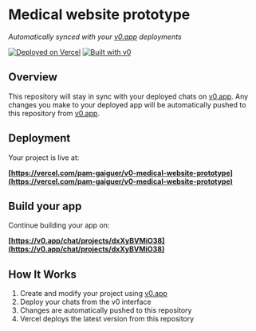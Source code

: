 # Medical website prototype

*Automatically synced with your [v0.app](https://v0.app) deployments*

[![Deployed on Vercel](https://img.shields.io/badge/Deployed%20on-Vercel-black?style=for-the-badge&logo=vercel)](https://vercel.com/pam-gaiguer/v0-medical-website-prototype)
[![Built with v0](https://img.shields.io/badge/Built%20with-v0.app-black?style=for-the-badge)](https://v0.app/chat/projects/dxXyBVMiO38)

## Overview

This repository will stay in sync with your deployed chats on [v0.app](https://v0.app).
Any changes you make to your deployed app will be automatically pushed to this repository from [v0.app](https://v0.app).

## Deployment

Your project is live at:

**[https://vercel.com/pam-gaiguer/v0-medical-website-prototype](https://vercel.com/pam-gaiguer/v0-medical-website-prototype)**

## Build your app

Continue building your app on:

**[https://v0.app/chat/projects/dxXyBVMiO38](https://v0.app/chat/projects/dxXyBVMiO38)**

## How It Works

1. Create and modify your project using [v0.app](https://v0.app)
2. Deploy your chats from the v0 interface
3. Changes are automatically pushed to this repository
4. Vercel deploys the latest version from this repository